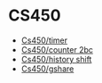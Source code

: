 # CS450
* [Cs450/timer](./179/179.md)
* [Cs450/counter 2bc](./180/180.md)
* [Cs450/history shift](./181/181.md)
* [Cs450/gshare](./182/182.md)